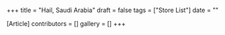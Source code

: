 +++
title = "Hail, Saudi Arabia"
draft = false
tags = ["Store List"]
date = ""

[Article]
contributors = []
gallery = []
+++